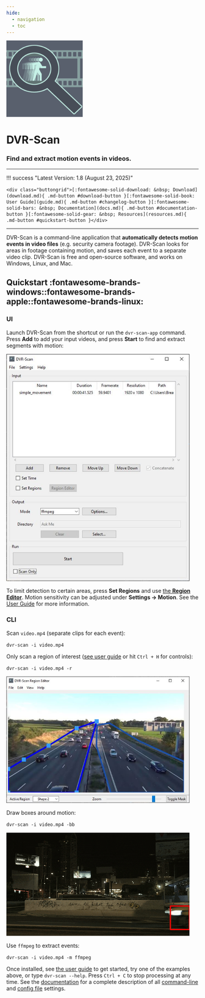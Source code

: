 ```yaml
---
hide:
  - navigation
  - toc
---
```


<img alt="DVR-Scan Logo" src="assets/dvr-scan.png" width="200rem"/>

<h1 id="dvr-scan-title">DVR-Scan</h1>
<h3 id="dvr-scan-subtitle">Find and extract motion events in videos.</h3>

------------------------------------------------------

!!! success "Latest Version: 1.8 (August 23, 2025)"

    <div class="buttongrid">[:fontawesome-solid-download: &nbsp; Download](download.md){ .md-button #download-button }[:fontawesome-solid-book: User Guide](guide.md){ .md-button #changelog-button }[:fontawesome-solid-bars: &nbsp; Documentation](docs.md){ .md-button #documentation-button }[:fontawesome-solid-gear: &nbsp; Resources](resources.md){ .md-button #quickstart-button }</div>

------------------------------------------------------

DVR-Scan is a command-line application that **automatically detects motion events in video files** (e.g. security camera footage).  DVR-Scan looks for areas in footage containing motion, and saves each event to a separate video clip.  DVR-Scan is free and open-source software, and works on Windows, Linux, and Mac.

## Quickstart <span class="dvr-scan-download-icons">:fontawesome-brands-windows::fontawesome-brands-apple::fontawesome-brands-linux:</span>

### UI

Launch DVR-Scan from the shortcut or run the `dvr-scan-app` command.  Press **Add** to add your input videos, and press **Start** to find and extract segments with motion:

<img alt="ui example" src="assets/app-main-window.jpg" width="480"/>

To limit detection to certain areas, press **Set Regions** and use [the **Region Editor**](guide.md#region-editor). Motion sensitivity can be adjusted under **Settings -> Motion**.  See the [User Guide](guide.md) for more information.

### CLI

Scan `video.mp4` (separate clips for each event):

    dvr-scan -i video.mp4

Only scan a region of interest ([see user guide](guide.md#region-editor) or hit `Ctrl + H` for controls):

    dvr-scan -i video.mp4 -r

<img alt="overlay example" src="assets/region-editor-multiple.jpg" width="480"/>

Draw boxes around motion:

    dvr-scan -i video.mp4 -bb

<img alt="overlay example" src="assets/bounding-box.gif" width="480"/>

Use `ffmpeg` to extract events:

    dvr-scan -i video.mp4 -m ffmpeg

Once installed, see [the user guide](guide.md) to get started, try one of the examples above, or type `dvr-scan --help`. Press `Ctrl + C` to stop processing at any time.  See the [documentation](docs.md) for a complete description of all [command-line](docs.md#dvr-scan-options) and [config file](docs.md#config-file) settings.

